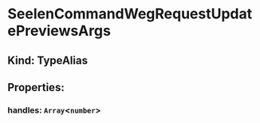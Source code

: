 # **SeelenCommandWegRequestUpdatePreviewsArgs**

## **Kind: TypeAlias**

## **Properties**:

### handles: `Array`<`number`>
